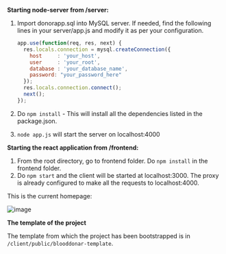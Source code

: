 **Starting node-server from /server:**

1. Import donorapp.sql into MySQL server. If needed, find the following lines in your server/app.js and modify it as per your configuration.

   ```js
   app.use(function(req, res, next) {
     res.locals.connection = mysql.createConnection({
       host     : 'your_host',
       user     : 'your_root',
       database : 'your_database_name',
       password: "your_password_here"
     });
     res.locals.connection.connect();
     next();
   });
   ```

2. Do `npm install` - This will install all the dependencies listed in the package.json.
3. `node app.js` will start the server on localhost:4000

**Starting the react application from /frontend:**

1. From the root directory, go to frontend folder. Do `npm install` in the frontend folder.
2. Do `npm start` and the client will be started at localhost:3000. The proxy is already configured to make all the requests to localhost:4000.

This is the current homepage:

![image](https://user-images.githubusercontent.com/14136164/55911285-eea2a200-5bfd-11e9-8ccf-de89ba8d711c.png)


**The template of the project**

The template from which the project has been bootstrapped is in `/client/public/blooddonar-template`.

